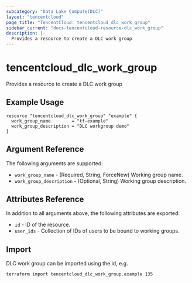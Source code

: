```yaml
---
subcategory: "Data Lake Compute(DLC)"
layout: "tencentcloud"
page_title: "TencentCloud: tencentcloud_dlc_work_group"
sidebar_current: "docs-tencentcloud-resource-dlc_work_group"
description: |-
  Provides a resource to create a DLC work group
---
```


# tencentcloud_dlc_work_group

Provides a resource to create a DLC work group

## Example Usage

```hcl
resource "tencentcloud_dlc_work_group" "example" {
  work_group_name        = "tf-example"
  work_group_description = "DLC workgroup demo"
}
```

## Argument Reference

The following arguments are supported:

* `work_group_name` - (Required, String, ForceNew) Working group name.
* `work_group_description` - (Optional, String) Working group description.

## Attributes Reference

In addition to all arguments above, the following attributes are exported:

* `id` - ID of the resource.
* `user_ids` - Collection of IDs of users to be bound to working groups.


## Import

DLC work group can be imported using the id, e.g.

```
terraform import tencentcloud_dlc_work_group.example 135
```

